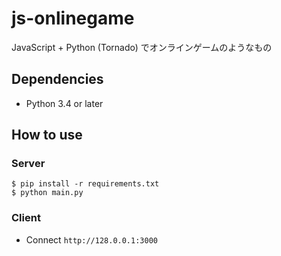 # js-onlinegame
JavaScript + Python (Tornado) でオンラインゲームのようなもの

## Dependencies
* Python 3.4 or later

## How to use

### Server

```
$ pip install -r requirements.txt
$ python main.py
```

### Client
* Connect `http://128.0.0.1:3000`
